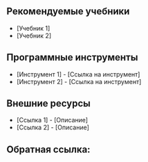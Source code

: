 
## Рекомендуемые учебники
- [Учебник 1]
- [Учебник 2]

## Программные инструменты
- [Инструмент 1] - [Ссылка на инструмент]
- [Инструмент 2] - [Ссылка на инструмент]

## Внешние ресурсы
- [Ссылка 1] - [Описание]
- [Ссылка 2] - [Описание]

**Обратная ссылка**:
- 